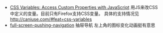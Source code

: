 * [CSS Variables: Access Custom Properties with JavaScript](http://www.broken-links.com/2014/08/28/css-variables-updating-custom-properties-javascript/) 用JS来改CSS中定义的变量。目前只有Firefox支持CSS变量。 具体的支持情况见 http://caniuse.com/#feat=css-variables
* [full-screen-pushing-navigation](http://codyhouse.co/gem/full-screen-pushing-navigation/) 抽屉导航 左上角的图标变化动画挺有意思
